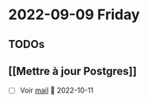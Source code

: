 # 2022-09-09 Friday

## TODOs

## [[Mettre à jour Postgres]] 
- [ ] Voir [mail](message://<905e3da9-ad04-48e3-b848-6573aacb9a34@notifications.heroku.com>)  📅 2022-10-11
